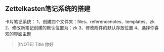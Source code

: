 
## Zettelkasten笔记系统的搭建
卡片笔记系统：
1、创建四个文件夹：files、referencenotes、templates、zk
2、修改新笔记创建的默认位置为：zk
3、修改附件的默认存放位置
4、选择你喜欢的界面主题





> [!NOTE] Title
> 你好
> 

